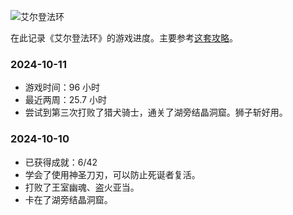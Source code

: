 ---
---
![艾尔登法环](https://img.3dmgame.com/uploads/images/thumbpicfirst/20210611/1623398095_526209.jpg)

在此记录《艾尔登法环》的游戏进度。主要参考[这套攻略](https://youtube.com/playlist?list=PLr-Yy6wqVYDCNc_FLyt4H9A_mZD9lknnx&si=w7Nf1wH-9r9rwBIC)。

### 2024-10-11

- 游戏时间：96 小时
- 最近两周：25.7 小时
- 尝试到第三次打败了猎犬骑士，通关了湖旁结晶洞窟。狮子斩好用。

### 2024-10-10

- 已获得成就：6/42
- 学会了使用神圣刀刃，可以防止死诞者复活。
- 打败了王室幽魂、盗火亚当。
- 卡在了湖旁结晶洞窟。